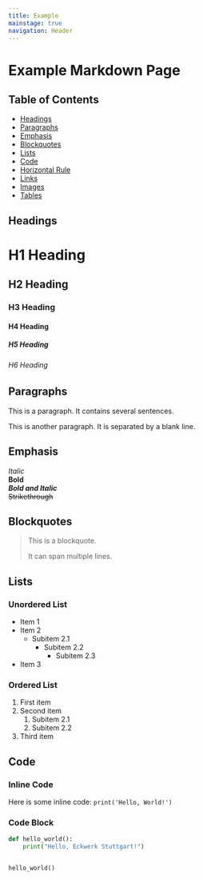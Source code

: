 ```yaml
---
title: Example
mainstage: true
navigation: Header
---
```


# Example Markdown Page

## Table of Contents

- [Headings](#headings)
- [Paragraphs](#paragraphs)
- [Emphasis](#emphasis)
- [Blockquotes](#blockquotes)
- [Lists](#lists)
- [Code](#code)
- [Horizontal Rule](#horizontal-rule)
- [Links](#links)
- [Images](#images)
- [Tables](#tables)

## Headings

# H1 Heading

## H2 Heading

### H3 Heading

#### H4 Heading

##### H5 Heading

###### H6 Heading

## Paragraphs

This is a paragraph. It contains several sentences.

This is another paragraph. It is separated by a blank line.

## Emphasis

_Italic_  
**Bold**  
**_Bold and Italic_**  
~~Strikethrough~~

## Blockquotes

> This is a blockquote.
>
> It can span multiple lines.

## Lists

### Unordered List

- Item 1
- Item 2
    - Subitem 2.1
        - Subitem 2.2
            - Subitem 2.3
- Item 3

### Ordered List

1. First item
2. Second item
    1. Subitem 2.1
    2. Subitem 2.2
3. Third item

## Code

### Inline Code

Here is some inline code: `print('Hello, World!')`

### Code Block

```python
def hello_world():
    print("Hello, Eckwerk Stuttgart!")


hello_world()
```
